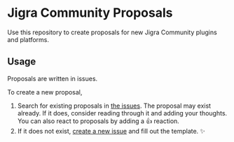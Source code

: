 # Jigra Community Proposals

Use this repository to create proposals for new Jigra Community plugins and platforms.

## Usage

Proposals are written in issues.

To create a new proposal,

1. Search for existing proposals in [the issues](https://github.com/jigra-community/proposals/issues). The proposal may exist already. If it does, consider reading through it and adding your thoughts. You can also react to proposals by adding a :+1: reaction.
1. If it does not exist, [create a new issue](https://github.com/jigra-community/proposals/issues/new/choose) and fill out the template. :sparkles:
